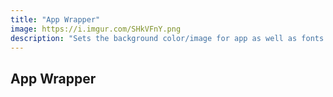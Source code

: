 ```yaml
---
title: "App Wrapper"
image: https://i.imgur.com/SHkVFnY.png
description: "Sets the background color/image for app as well as fonts throughout your site."
---
```


## App Wrapper
